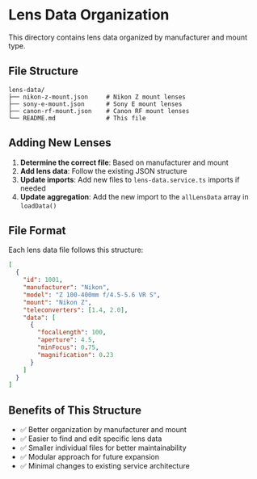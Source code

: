 # Lens Data Organization

This directory contains lens data organized by manufacturer and mount type.

## File Structure

```
lens-data/
├── nikon-z-mount.json     # Nikon Z mount lenses
├── sony-e-mount.json      # Sony E mount lenses
├── canon-rf-mount.json    # Canon RF mount lenses
└── README.md              # This file
```

## Adding New Lenses

1. **Determine the correct file**: Based on manufacturer and mount
2. **Add lens data**: Follow the existing JSON structure
3. **Update imports**: Add new files to `lens-data.service.ts` imports if needed
4. **Update aggregation**: Add the new import to the `allLensData` array in `loadData()`

## File Format

Each lens data file follows this structure:

```json
[
  {
    "id": 1001,
    "manufacturer": "Nikon",
    "model": "Z 100-400mm f/4.5-5.6 VR S",
    "mount": "Nikon Z",
    "teleconverters": [1.4, 2.0],
    "data": [
      {
        "focalLength": 100,
        "aperture": 4.5,
        "minFocus": 0.75,
        "magnification": 0.23
      }
    ]
  }
]
```

## Benefits of This Structure

- ✅ Better organization by manufacturer and mount
- ✅ Easier to find and edit specific lens data
- ✅ Smaller individual files for better maintainability
- ✅ Modular approach for future expansion
- ✅ Minimal changes to existing service architecture
